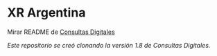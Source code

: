 # XR Argentina

Mirar README de [Consultas Digitales](https://github.com/DemocraciaEnRed/consultas-digitales)

_Este repositorio se creó clonando la versión 1.8 de Consultas Digitales._
